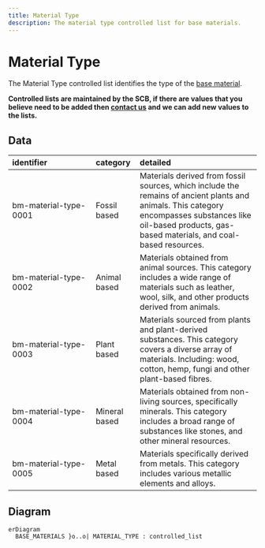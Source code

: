 ```yaml
---
title: Material Type
description: The material type controlled list for base materials.
---
```


# Material Type

The Material Type controlled list identifies the type of the [base material](../schema/base-materials.md).

**Controlled lists are maintained by the SCB, if there are values that you believe need to be added then [contact us](https://www.open3p.org/contact/) and we can add new values to the lists.**

## Data
|<div style="width:150px">identifier</div>|category|detailed|
|:-|:-|:-|
|bm-material-type-0001|Fossil based|Materials derived from fossil sources, which include the remains of ancient plants and animals. This category encompasses substances like oil-based products, gas-based materials, and coal-based resources.|
|bm-material-type-0002|Animal based|Materials obtained from animal sources. This category includes a wide range of materials such as leather, wool, silk, and other products derived from animals.|
|bm-material-type-0003|Plant based|Materials sourced from plants and plant-derived substances. This category covers a diverse array of materials. Including: wood, cotton, hemp, fungi and other plant-based fibres.|
|bm-material-type-0004|Mineral based|Materials obtained from non-living sources, specifically minerals. This category includes a broad range of substances like stones, and other mineral resources.|
|bm-material-type-0005|Metal based|Materials specifically derived from metals. This category includes various metallic elements and alloys.|

## Diagram

``` mermaid
erDiagram
  BASE_MATERIALS }o..o| MATERIAL_TYPE : controlled_list
```